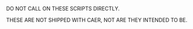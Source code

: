 DO NOT CALL ON THESE SCRIPTS DIRECTLY. 

THESE ARE NOT SHIPPED WITH CAER, NOT ARE THEY INTENDED TO BE.